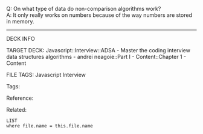 Q: On what type of data do non-comparison algorithms work?  
A: It only really works on numbers because of the way numbers are stored in memory.
<!--ID: 1690027053863-->

---

DECK INFO

TARGET DECK: Javascript::Interview::ADSA - Master the coding interview data structures algorithms - andrei neagoie::Part I - Content::Chapter 1 - Content

FILE TAGS: Javascript Interview

Tags:

Reference:

Related:

```dataview
LIST
where file.name = this.file.name
```
